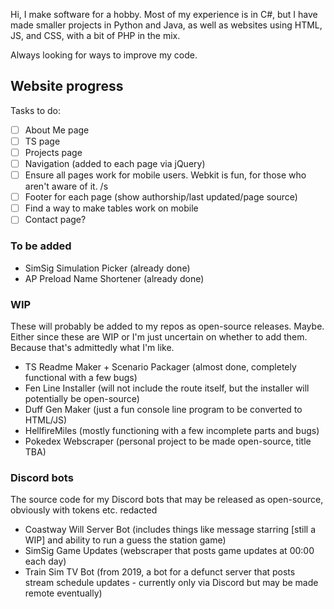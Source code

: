 Hi, I make software for a hobby. Most of my experience is in C#, but I have made smaller projects in Python and Java, as well as websites using HTML, JS, and CSS, with a bit of PHP in the mix.

Always looking for ways to improve my code.

## Website progress
Tasks to do:
- [ ] About Me page
- [ ] TS page
- [ ] Projects page
- [ ] Navigation (added to each page via jQuery)
- [ ] Ensure all pages work for mobile users. Webkit is fun, for those who aren't aware of it. /s
- [ ] Footer for each page (show authorship/last updated/page source)
- [ ] Find a way to make tables work on mobile
- [ ] Contact page?

### To be added
- SimSig Simulation Picker (already done)
- AP Preload Name Shortener (already done)

### WIP
These will probably be added to my repos as open-source releases. Maybe.
Either since these are WIP or I'm just uncertain on whether to add them. Because that's admittedly what I'm like.
- TS Readme Maker + Scenario Packager (almost done, completely functional with a few bugs)
- Fen Line Installer (will not include the route itself, but the installer will potentially be open-source)
- Duff Gen Maker (just a fun console line program to be converted to HTML/JS)
- HellfireMiles (mostly functioning with a few incomplete parts and bugs)
- Pokedex Webscraper (personal project to be made open-source, title TBA)

### Discord bots
The source code for my Discord bots that may be released as open-source, obviously with tokens etc. redacted
- Coastway Will Server Bot (includes things like message starring [still a WIP] and ability to run a guess the station game)
- SimSig Game Updates (webscraper that posts game updates at 00:00 each day)
- Train Sim TV Bot (from 2019, a bot for a defunct server that posts stream schedule updates - currently only via Discord but may be made remote eventually)
